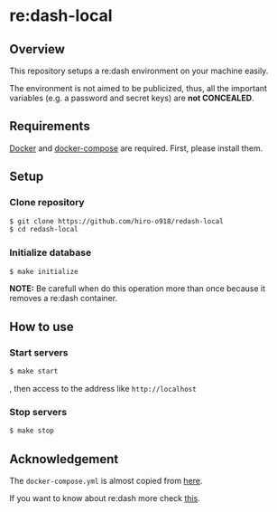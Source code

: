 # re:dash-local
## Overview
This repository setups a re:dash environment on your machine easily.

The environment is not aimed to be publicized, thus, all the important variables (e.g. a password and secret keys) are **not CONCEALED**.

## Requirements
[Docker](https://docs.docker.com/v17.12/install/) and [docker-compose](https://docs.docker.com/compose/install/) are required.
First, please install them.

## Setup
### Clone repository
```bash
$ git clone https://github.com/hiro-o918/redash-local
$ cd redash-local
```

### Initialize database
```bash
$ make initialize
````
**NOTE:**
Be carefull when do this operation more than once because it removes a re:dash container.

## How to use
### Start servers
```bash
$ make start
```
, then access to the address like `http://localhost`

### Stop servers
```bash
$ make stop
```

## Acknowledgement
The `docker-compose.yml` is almost copied from [here](https://github.com/getredash/redash/blob/master/setup/docker-compose.yml).

If you want to know about re:dash more check [this](https://redash.io/).
